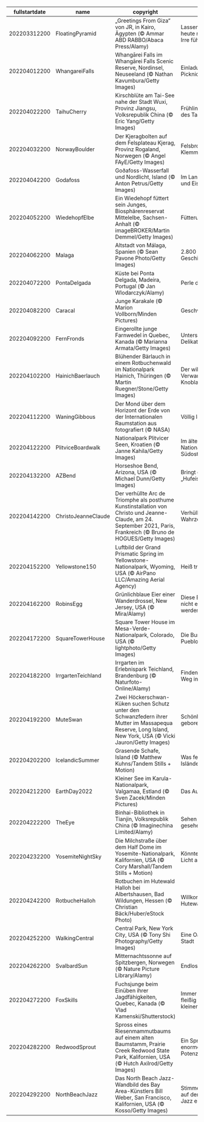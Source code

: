|fullstartdate|name|copyright|title|image|
|--|--|--|--|--|
202203312200|FloatingPyramid|„Greetings From Giza“ von JR, in Kairo, Ägypten (© Ammar ABD RABBO/Abaca Press/Alamy)|Lassen Sie sich heute nicht in die Irre führen|![](/de-DE/2022/04/202203312200FloatingPyramid.jpg)|
202204012200|WhangareiFalls|Whangārei Falls im Whangārei Falls Scenic Reserve, Nordinsel, Neuseeland (© Nathan Kavumbura/Getty Images)|Einladung zum Picknick|![](/de-DE/2022/04/202204012200WhangareiFalls.jpg)|
202204022200|TaihuCherry|Kirschblüte am Tai-See nahe der Stadt Wuxi, Provinz Jiangsu, Volksrepublik China (© Eric Yang/Getty Images)|Frühling am Ufer des Tai-Sees|![](/de-DE/2022/04/202204022200TaihuCherry.jpg)|
202204032200|NorwayBoulder|Der Kjeragbolten auf dem Felsplateau Kjerag, Provinz Rogaland, Norwegen (© Angel FAyE/Getty Images)|Felsbrocken in der Klemme|![](/de-DE/2022/04/202204032200NorwayBoulder.jpg)|
202204042200|Godafoss|Goðafoss-Wasserfall und Nordlicht, Island (© Anton Petrus/Getty Images)|Im Land aus Feuer und Eis|![](/de-DE/2022/04/202204042200Godafoss.jpg)|
202204052200|WiedehopfElbe|Ein Wiedehopf füttert sein Junges, Biosphärenreservat Mittelelbe, Sachsen-Anhalt (© imageBROKER/Martin Demmel/Getty Images)|Fütterungszeit|![](/de-DE/2022/04/202204052200WiedehopfElbe.jpg)|
202204062200|Malaga|Altstadt von Málaga, Spanien (© Sean Pavone Photo/Getty Images)|2.800 Jahre Geschichte|![](/de-DE/2022/04/202204062200Malaga.jpg)|
202204072200|PontaDelgada|Küste bei Ponta Delgada, Madeira, Portugal (© Jan Wlodarczyk/Alamy)|Perle des Atlantiks|![](/de-DE/2022/04/202204072200PontaDelgada.jpg)|
202204082200|Caracal|Junge Karakale (© Marion Vollborn/Minden Pictures)|Geschwistertreffen|![](/de-DE/2022/04/202204082200Caracal.jpg)|
202204092200|FernFronds|Eingerollte junge Farnwedel in Quebec, Kanada (© Marianna Armata/Getty Images)|Unterschätzte Delikatesse|![](/de-DE/2022/04/202204092200FernFronds.jpg)|
202204102200|HainichBaerlauch|Blühender Bärlauch in einem Rotbuchenwald im Nationalpark Hainich, Thüringen (© Martin Ruegner/Stone/Getty Images)|Der wilde Verwandte des Knoblauchs|![](/de-DE/2022/04/202204102200HainichBaerlauch.jpg)|
202204112200|WaningGibbous|Der Mond über dem Horizont der Erde von der Internationalen Raumstation aus fotografiert (© NASA)|Völlig losgelöst|![](/de-DE/2022/04/202204112200WaningGibbous.jpg)|
202204122200|PlitviceBoardwalk|Nationalpark Plitvicer Seen, Kroatien (© Janne Kahila/Getty Images)|Im ältesten Nationalpark Südosteuropas|![](/de-DE/2022/04/202204122200PlitviceBoardwalk.jpg)|
202204132200|AZBend|Horseshoe Bend, Arizona, USA (© Michael Dunn/Getty Images)|Bringt dieses „Hufeisen“ Glück?|![](/de-DE/2022/04/202204132200AZBend.jpg)|
202204142200|ChristoJeanneClaude|Der verhüllte Arc de Triomphe als posthume Kunstinstallation von Christo und Jeanne-Claude, am 24. September 2021, Paris, Frankreich (© Bruno de HOGUES/Getty Images)|Verhüllung eines Wahrzeichens|![](/de-DE/2022/04/202204142200ChristoJeanneClaude.jpg)|
202204152200|Yellowstone150|Luftbild der Grand Prismatic Spring im Yellowstone-Nationalpark, Wyoming, USA (© AirPano LLC/Amazing Aerial Agency)|Heiß trifft kalt|![](/de-DE/2022/04/202204152200Yellowstone150.jpg)|
202204162200|RobinsEgg|Grünlichblaue Eier einer Wanderdrossel, New Jersey, USA (© Mira/Alamy)|Diese Eier müssen nicht extra gefärbt werden|![](/de-DE/2022/04/202204162200RobinsEgg.jpg)|
202204172200|SquareTowerHouse|Square Tower House im Mesa-Verde-Nationalpark, Colorado, USA (© lightphoto/Getty Images)|Die Burg der Pueblo-Vorfahren|![](/de-DE/2022/04/202204172200SquareTowerHouse.jpg)|
202204182200|IrrgartenTeichland|Irrgarten im Erlebnispark Teichland, Brandenburg (© Naturfoto-Online/Alamy)|Finden Sie den Weg in die Mitte?|![](/de-DE/2022/04/202204182200IrrgartenTeichland.jpg)|
202204192200|MuteSwan|Zwei Höckerschwan-Küken suchen Schutz unter den Schwanzfedern ihrer Mutter im Massapequa Reserve, Long Island, New York, USA (© Vicki Jauron/Getty Images)|Schönheiten sind geboren|![](/de-DE/2022/04/202204192200MuteSwan.jpg)|
202204202200|IcelandicSummer|Grasende Schafe, Island (© Matthew Kuhns/Tandem Stills + Motion)|Was feiern die Isländer heute?|![](/de-DE/2022/04/202204202200IcelandicSummer.jpg)|
202204212200|EarthDay2022|Kleiner See im Karula-Nationalpark, Valgamaa, Estland (© Sven Zacek/Minden Pictures)|Das Auge der Welt|![](/de-DE/2022/04/202204212200EarthDay2022.jpg)|
202204222200|TheEye|Binhai-Bibliothek in Tianjin, Volksrepublik China (© Imaginechina Limited/Alamy)|Sehen und gesehen werden|![](/de-DE/2022/04/202204222200TheEye.jpg)|
202204232200|YosemiteNightSky|Die Milchstraße über dem Half Dome im Yosemite-Nationalpark, Kalifornien, USA (© Cory Marshall/Tandem Stills + Motion)|Könnten Sie das Licht ausmachen?|![](/de-DE/2022/04/202204232200YosemiteNightSky.jpg)|
202204242200|RotbucheHalloh|Rotbuchen im Hutewald Halloh bei Albertshausen, Bad Wildungen, Hessen (© Christian Bäck/Huber/eStock Photo)|Willkommen im Hutewald!|![](/de-DE/2022/04/202204242200RotbucheHalloh.jpg)|
202204252200|WalkingCentral|Central Park, New York City, USA (© Tony Shi Photography/Getty Images)|Eine Oase in der Stadt|![](/de-DE/2022/04/202204252200WalkingCentral.jpg)|
202204262200|SvalbardSun|Mitternachtssonne auf Spitzbergen, Norwegen (© Nature Picture Library/Alamy)|Endloser Sommer|![](/de-DE/2022/04/202204262200SvalbardSun.jpg)|
202204272200|FoxSkills|Fuchsjunge beim Einüben ihrer Jagdfähigkeiten, Quebec, Kanada (© Vlad Kamenski/Shutterstock)|Immer schön fleißig weiterüben, kleiner Kerl!|![](/de-DE/2022/04/202204272200FoxSkills.jpg)|
202204282200|RedwoodSprout|Spross eines Riesenmammutbaums auf einem alten Baumstamm, Prairie Creek Redwood State Park, Kalifornien, USA (© Hutch Axilrod/Getty Images)|Ein Spross mit enormem Potenzial|![](/de-DE/2022/04/202204282200RedwoodSprout.jpg)|
202204292200|NorthBeachJazz|Das North Beach Jazz-Wandbild des Bay Area-Künstlers Bill Weber, San Francisco, Kalifornien, USA (© Kosso/Getty Images)|Stimmen Sie sich auf den Tag des Jazz ein|![](/de-DE/2022/04/202204292200NorthBeachJazz.jpg)|
